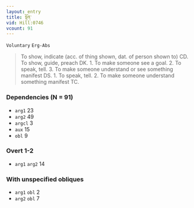 ```yaml
---
layout: entry
title: སྟོན་
vid: Hill:0746
vcount: 91
---
```

`Voluntary` `Erg-Abs`
> To show, indicate (acc\.
 of thing shown, dat\.
 of person shown to) CD\.
 To show, guide, preach DK\.
 1\.
 To make someone see a goal\.
 2\.
 To speak, tell\.
 3\.
 To make someone understand or see something manifest DS\.
 1\.
 To speak, tell\.
 2\.
 To make someone understand something manifest TC\.

### Dependencies (N = 91)
* `arg1` 23
* `arg2` 49
* `argcl` 3
* `aux` 15
* `obl` 9


### Overt 1-2
* `arg1` `arg2` 14


### With unspecified obliques
* `arg1` `obl` 2
* `arg2` `obl` 7

